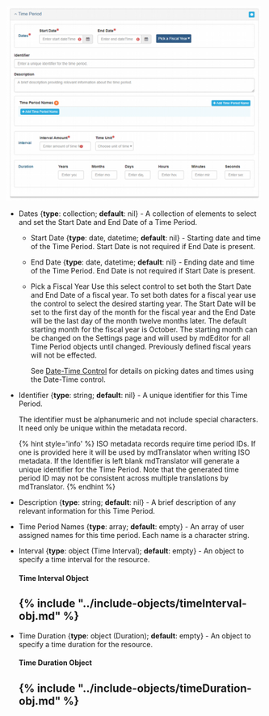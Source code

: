 ![Time Period Panel](/assets/reference/edit-objects/timePeriod-main.png)

* <span class="md-element">Dates</span> <i class="fa fa-asterisk required" title="Required"></i> {**type**: collection; **default**: nil} - A collection of elements to select and set the <span class="md-element">Start Date</span> and <span class="md-element">End Date</span> of a <span class="md-panel">Time Period</span>. 

  * <span class="md-element">Start Date</span> <i class="fa fa-asterisk required" title="Required"></i> {**type**: date, datetime; **default**: nil} - Starting date and time of the <span class="md-panel">Time Period</span>.  <span class="md-element">Start Date</span> is not required if <span class="md-element">End Date</span> is present.
  
  * <span class="md-element">End Date</span> <i class="fa fa-asterisk required" title="Required"></i> {**type**: date, datetime; **default**: nil} - Ending date and time of the <span class="md-panel">Time Period</span>.  <span class="md-element">End Date</span> is not required if <span class="md-element">Start Date</span> is present.
 
  * <span class="btn btn-primary btn-xs">Pick a Fiscal Year</span> Use this select control to set both the <span class="md-element">Start Date</span> and <span class="md-element">End Date</span> of a fiscal year.  To set both dates for a fiscal year use the control to select the desired starting year.  The <span class="md-element">Start Date</span> will be set to the first day of the month for the fiscal year and the <span class="md-element">End Date</span> will be the last day of the month twelve months later. The default starting month for the fiscal year is October.  The starting month can be changed on the Settings page and will used by mdEditor for all <span class="md-panel">Time Period</span> objects until changed.  Previously defined fiscal years will not be effected.

    See [Date-Time Control](../../controls/dateTime-control.md) for details on picking dates and times using the Date-Time control.

* <span class="md-element">Identifier</span> {**type**: string; **default**: nil} - A unique identifier for this <span class="md-panel">Time Period</span>.  

  The identifier must be alphanumeric and not include special characters.  It need only be unique within the metadata record. 
  
  {% hint style='info' %}
  ISO metadata records require time period IDs.  If one is provided here it will be used by mdTranslator when writing ISO metadata.  If the <span class="md-element">Identifier</span> is left blank mdTranslator will generate a unique identifier for the <span class="md-panel">Time Period</span>.  Note that the generated time period ID may not be consistent across multiple translations by mdTranslator.
  {% endhint %}

* <span class="md-element">Description</span> {**type**: string; **default**: nil} - A brief description of any relevant information for this <span class="md-panel">Time Period</span>.  

* <span class="md-element">Time Period Names</span> {**type**: array; **default**: empty} - An array of user assigned names for this time period.  Each name is a character string.

* <span class="md-element">Interval</span> {**type**: object (<span class="md-panel">Time Interval</span>); **default**: empty} - An object to specify a time interval for the resource. 

  #### Time Interval Object

  {% include "../include-objects/timeInterval-obj.md" %}
  ---
  
* <span class="md-element">Time Duration</span> {**type**: object (<span class="md-panel">Duration</span>); **default**: empty} - An object to specify a time duration for the resource. 

  #### Time Duration Object

  {% include "../include-objects/timeDuration-obj.md" %}
  ---